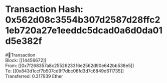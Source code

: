 
Transaction Hash: 0x562d08c3554b307d2587d28ffc21eb720a27e1eeddc5dcad0a6d0da01d5e382f
====================================================================================
  
#💸Transaction  
Block: [[14456672]]  
From: [[0x7f268357a8c2552623316e2562d90e642bb538e5]]  
To: [[0x843d1ccf7b507cd9f7dbc08fd3d7c6849d611735]]  
Transferred: 0.317939 Ether